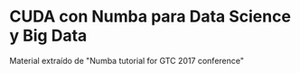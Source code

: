 # CUDA con Numba para Data Science y Big Data

Material extraído de "Numba tutorial for GTC 2017 conference"
